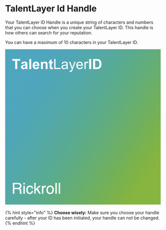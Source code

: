 # TalentLayer Id Handle

Your TalentLayer ID Handle is a unique string of characters and numbers that you can choose when you create your TalentLayer ID. This handle is how others can search for your reputation.&#x20;

You can have a maximum of 10 characters in your TalentLayer ID.&#x20;

![An example of the NFT image of TalentLayer ID with the handle "@Rickroll"](../.gitbook/assets/unknown.png)

{% hint style="info" %}
**Choose wisely:** Make sure you choose your handle carefully - after your ID has been initiated, your handle can not be changed.
{% endhint %}
